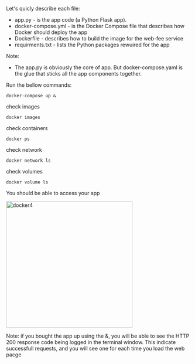 Let's quicly describe each file: 

* app.py - is the app code (a Python Flask app). 
* docker-compose.yml - is the Docker Compose file that describes how Docker should deploy the app
* Dockerfile - describes how to build the image for the web-fee service 
* requirments.txt - lists the Python packages rewuired for the app 

Note: 
   - The app.py is obviously the core of app. But docker-compose.yaml is the glue that sticks all the app components together. 


Run the bellow commands: 

```
docker-compose up &
```
check images
```
docker images    
```
check containers 
```
docker ps
```
check network 
```
docker network ls
```
check volumes
```
docker volume ls
```

You should be able to access your app

<img width="345" alt="docker4" src="https://user-images.githubusercontent.com/13994900/100533790-c6e6c000-31cd-11eb-8ad3-cc454d4cfd02.PNG">

Note: if you bought the app up using the &, you will be able to see the HTTP 200 response code being logged in the terminal window. This indicate successfull requests, and you will see one for each time you load the web pacge 

